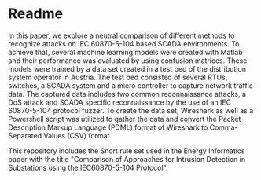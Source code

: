 # Readme

In this paper, we explore a neutral comparison of different methods to recognize attacks on IEC 60870-5-104 based SCADA environments. To achieve that, several machine learning models were created with Matlab and their performance was evaluated by using confusion matrices. These models were trained by a data set created in a test bed of the distribution system operator in Austria. The test bed consisted of several RTUs, switches, a SCADA system and a micro controller to capture network traffic data. The captured data includes  two common reconnaissance attacks, a DoS attack and SCADA specific reconnaissance by the use of an IEC 60870-5-104 protocol fuzzer. To create the data set, Wireshark as well as a Powershell script was utilized to gather the data and convert the Packet Description Markup Language (PDML) format of Wireshark to Comma-Separated Values (CSV) format.


This repository includes the Snort rule set used in the Energy Informatics paper with the title "Comparison of Approaches for Intrusion Detection in Substations using the IEC60870-5-104 Protocol".
